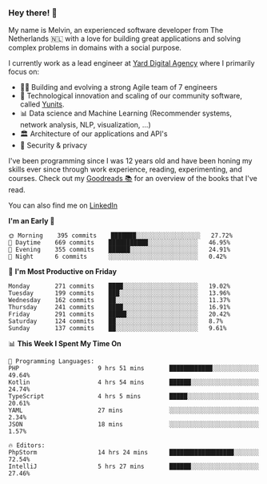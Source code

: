 ### Hey there! 👋

My name is Melvin, an experienced software developer from The Netherlands 🇳🇱 with a love for building great applications and solving complex problems in domains with a social purpose. 

I currently work as a lead engineer at [Yard Digital Agency](https://github.com/yardinternet) where I primarily focus on:

* 👏🏼 Building and evolving a strong Agile team of 7 engineers
* 🚀 Technological innovation and scaling of our community software, called [Yunits](https://www.yunits.com/).
* 📊 Data science and Machine Learning (Recommender systems, network analysis, NLP, visualization, ...)
* 🏛 Architecture of our applications and API's
* 🔐 Security & privacy

I've been programming since I was 12 years old and have been honing my skills ever since through work experience, reading, experimenting, and courses.
Check out my [Goodreads 📚](https://goodreads.com/melvinkoopmans) for an overview of the books that I've read. 

You can also find me on [LinkedIn](https://www.linkedin.com/in/melvinkoopmans)

<!--START_SECTION:waka-->
**I'm an Early 🐤** 

```text
🌞 Morning    395 commits    ███████░░░░░░░░░░░░░░░░░░   27.72% 
🌆 Daytime    669 commits    ███████████░░░░░░░░░░░░░░   46.95% 
🌃 Evening    355 commits    ██████░░░░░░░░░░░░░░░░░░░   24.91% 
🌙 Night      6 commits      ░░░░░░░░░░░░░░░░░░░░░░░░░   0.42%

```
📅 **I'm Most Productive on Friday** 

```text
Monday       271 commits    ████░░░░░░░░░░░░░░░░░░░░░   19.02% 
Tuesday      199 commits    ███░░░░░░░░░░░░░░░░░░░░░░   13.96% 
Wednesday    162 commits    ██░░░░░░░░░░░░░░░░░░░░░░░   11.37% 
Thursday     241 commits    ████░░░░░░░░░░░░░░░░░░░░░   16.91% 
Friday       291 commits    █████░░░░░░░░░░░░░░░░░░░░   20.42% 
Saturday     124 commits    ██░░░░░░░░░░░░░░░░░░░░░░░   8.7% 
Sunday       137 commits    ██░░░░░░░░░░░░░░░░░░░░░░░   9.61%

```


📊 **This Week I Spent My Time On** 

```text
💬 Programming Languages: 
PHP                      9 hrs 51 mins       ████████████░░░░░░░░░░░░░   49.64% 
Kotlin                   4 hrs 54 mins       ██████░░░░░░░░░░░░░░░░░░░   24.74% 
TypeScript               4 hrs 5 mins        █████░░░░░░░░░░░░░░░░░░░░   20.61% 
YAML                     27 mins             ░░░░░░░░░░░░░░░░░░░░░░░░░   2.34% 
JSON                     18 mins             ░░░░░░░░░░░░░░░░░░░░░░░░░   1.57%

🔥 Editors: 
PhpStorm                 14 hrs 24 mins      ██████████████████░░░░░░░   72.54% 
IntelliJ                 5 hrs 27 mins       ██████░░░░░░░░░░░░░░░░░░░   27.46%

```


<!--END_SECTION:waka-->
